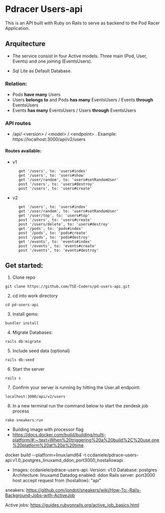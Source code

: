 # Pdracer Users-api

This is an API built with Ruby on Rails to serve as backend to the Pod Racer Application. 

## Arquitecture

* The service consist in four Active models. Three main (Pod, User, Events) and one joining (EventsUsers). 

* Sql Lite as Default Database.

### Relation: 

* Pods **have many** Users
* Users **belongs to**  and Pods **has many** EventsUsers / Events **through** EventsUsers
* Events **has many** EventsUsers / Users **through** EventsUsers

### API routes

* /api/ \<version> / \<model> / \<endpoint> . Example: https://localhost:3000/api/v2/users

#### Routes available:

* v1

```
      get '/users', to: 'users#index'
      get '/users', to: 'users#show'
      get '/user/random', to: 'users#setRandomUser'
      post '/users', to: 'users#destroy'
      post '/users', to: 'users#create'
```
* v2

```
      get '/users', to: 'users#index'
      get '/user/random', to: 'users#setRandomUser'
      get '/user/top', to: 'users#top'
      post '/users', to: 'users#create'
      post '/users/delete', to: 'users#destroy'
      get '/pods', to: 'pods#index'
      post '/pods', to: 'pods#create'
      post '/pods', to: 'pods#destroy'
      get '/events', to: 'events#index'
      post '/events', to: 'events#create'
      post '/events', to: 'events#destroy'
```

## Get started: 

1. Clone repo

```
git clone https://github.com/TSE-Coders/pd-users-api.git
```
2. cd into work directory 
```
cd pd-users-api
```
3. Install gems: 

```
bundler install
```
4. Migrate Databases: 
```
rails db:migrate
```
5. Include seed data (optional)
```
rails db:seed
```
6. Start the server
```
rails s
```
7. Confirm your server is running by hitting the User.all endpoint: 
```
localhost:3000/api/v2/users
```

8. In a new terminal run the command below to start the zendesk job process

```
rake sneakers:run
```

- Building image with processor flag
- https://docs.docker.com/build/building/multi-platform/#:~:text=When%20triggering%20a%20build%2C%20use,one%20platform%20at%20a%20time.

docker build --platform=linux/amd64 -t ccdaniele/pdrace-users-api:v1.0_postgres_linuxamd_ddon_port3000_hostallowapi .


- Images:
  ccdaniele/pdrace-users-api:
  Version: v1.0
  Database: postgres 
  Architecture: linuxamd
  Datadog enabled: ddon
  Rails server: port3000
  host accept request from (hostallow): "api"

sneakers: https://github.com/jondot/sneakers/wiki/How-To:-Rails-Background-Jobs-with-ActiveJob 

Active jobs: https://guides.rubyonrails.org/active_job_basics.html 
